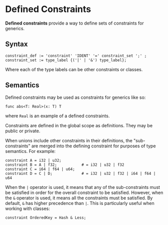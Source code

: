 # Defined Constraints
**Defined constraints** provide a way to define sets of constraints for generics.

## Syntax
```
constraint_def := 'constraint' 'IDENT' '=' constraint_set ';' ;
constraint_set := type_label {('|' | '&') type_label};
```

Where each of the type labels can be other constraints or classes.

## Semantics
Defined constraints may be used as constraints for generics like so:

```
func abs<T: Real>(x: T) T
```

where `Real` is an example of a defined constraints.

Constraints are defined in the global scope as definitions.  They may be public or private.

When unions include other constraints in their definitions, the "sub-constraints" are merged into the defining constraint for purposes of type semantics.  For example:

```
constraint A = i32 | u32;
constraint B = A | f32;           # = i32 | u32 | f32
constraint C = i64 | f64 | u64;
constraint D = C | D;             # = i32 | u32 | f32 | i64 | f64 | u64
```

When the `|` operator is used, it means that any of the sub-constraints must be satisfied in order for the overall constraint to be satisfied.  However, when the `&` operator is used, it means all the constraints must be satisfied.  By default, `&` has higher precedence than `|`.  This is particularly useful when working with classes:

```
constraint OrderedKey = Hash & Less;
```